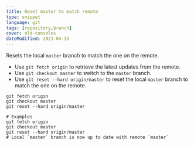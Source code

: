 ```yaml
---
title: Reset master to match remote
type: snippet
language: git
tags: [repository,branch]
cover: old-consoles
dateModified: 2021-04-13
---
```


Resets the local `master` branch to match the one on the remote.

- Use `git fetch origin` to retrieve the latest updates from the remote.
- Use `git checkout master` to switch to the `master` branch.
- Use `git reset --hard origin/master` to reset the local `master` branch to match the one on the remote.

```shell
git fetch origin
git checkout master
git reset --hard origin/master

# Examples
git fetch origin
git checkout master
git reset --hard origin/master
# Local `master` branch is now up to date with remote `master`
```
